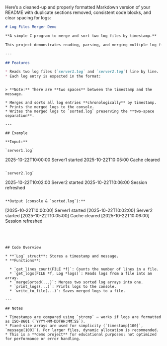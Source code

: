 Here’s a cleaned-up and properly formatted Markdown version of your README with duplicate sections removed, consistent code blocks, and clear spacing for logs:

```markdown
# Log Files Merger Demo

**A simple C program to merge and sort two log files by timestamp.**

This project demonstrates reading, parsing, and merging multiple log files in C. It is intended as a **learning/demo project**, not production-ready code.

---

## Features

* Reads two log files (`server1.log` and `server2.log`) line by line.
* Each log entry is expected in the format:

```

<timestamp>  <message>

```

> **Note:** There are **two spaces** between the timestamp and the message.

* Merges and sorts all log entries **chronologically** by timestamp.
* Prints the merged logs to the console.
* Writes the merged logs to `sorted.log` preserving the **two-space separation**.

---

## Example

**Input:**

`server1.log`
```

2025-10-22T10:00:00  Server1 started
2025-10-22T10:05:00  Cache cleared

```

`server2.log`
```

2025-10-22T10:02:00  Server2 started
2025-10-22T10:06:00  Session refreshed

```

**Output (console & `sorted.log`):**
```

[2025-10-22T10:00:00] Server1 started
[2025-10-22T10:02:00] Server2 started
[2025-10-22T10:05:00] Cache cleared
[2025-10-22T10:06:00] Session refreshed

````




## Code Overview

* **`Log` struct**: Stores a timestamp and message.
* **Functions**:

  * `get_lines_count(FILE *f)`: Counts the number of lines in a file.
  * `get_logs(FILE *f, Log *logs)`: Reads logs from a file into an array.
  * `mergeSorted(...)`: Merges two sorted log arrays into one.
  * `print_logs(...)`: Prints logs to the console.
  * `write_to_file(...)`: Saves merged logs to a file.

---

## Notes

* Timestamps are compared using `strcmp` — works if logs are formatted as ISO-8601 (`YYYY-MM-DDTHH:MM:SS`).
* Fixed-size arrays are used for simplicity (`timestamp[100]`, `message[100]`). For larger files, dynamic allocation is recommended.
* This is a **demo project** for educational purposes; not optimized for performance or error handling.



